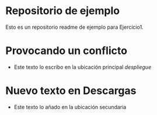 # Repositorio de ejemplo
Esto es un repositorio readme de ejemplo para Ejercicio1.

# Provocando un conflicto

- Este texto lo escribo en la ubicación principal *despliegue*

# Nuevo texto en Descargas

- Este texto lo añado en la ubicación secundaria
